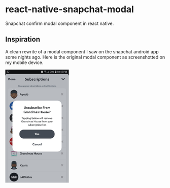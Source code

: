 # react-native-snapchat-modal
Snapchat confirm modal component in react native.

## Inspiration
A clean rewrite of a modal component I saw on the snapchat android app some nights ago.
Here is the original modal component as screenshotted on my mobile device.

<img src="assets/original_example.png?raw=true" width="200">